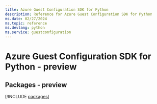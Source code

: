 ```yaml
---
title: Azure Guest Configuration SDK for Python
description: Reference for Azure Guest Configuration SDK for Python
ms.date: 02/27/2024
ms.topic: reference
ms.devlang: python
ms.service: guestconfiguration
---
```

# Azure Guest Configuration SDK for Python - preview
## Packages - preview
[!INCLUDE [packages](guest-configuration-index.md)]